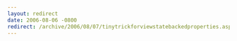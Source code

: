 ```yaml
---
layout: redirect
date: 2006-08-06 -0800
redirect: /archive/2006/08/07/tinytrickforviewstatebackedproperties.aspx/
---
```


